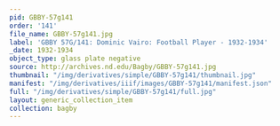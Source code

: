 ```yaml
---
pid: GBBY-57g141
order: '141'
file_name: GBBY-57g141.jpg
label: 'GBBY 57G/141: Dominic Vairo: Football Player - 1932-1934'
_date: 1932-1934
object_type: glass plate negative
source: http://archives.nd.edu/Bagby/GBBY-57g141.jpg
thumbnail: "/img/derivatives/simple/GBBY-57g141/thumbnail.jpg"
manifest: "/img/derivatives/iiif/images/GBBY-57g141/manifest.json"
full: "/img/derivatives/simple/GBBY-57g141/full.jpg"
layout: generic_collection_item
collection: bagby
---
```

